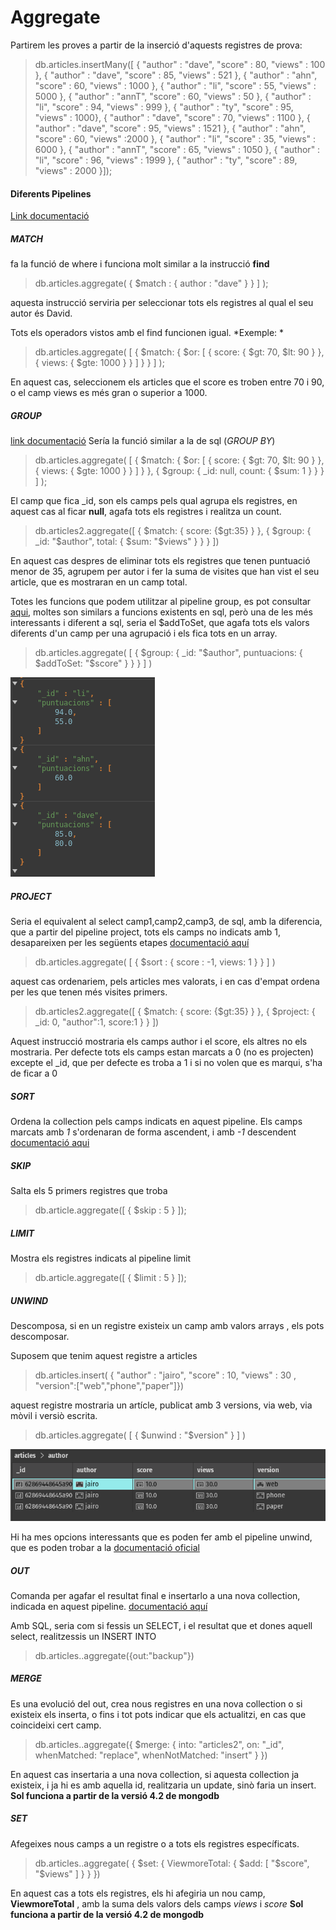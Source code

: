 # Aggregate 

Partirem les proves a partir de la inserció d'aquests registres de prova: 

> db.articles.insertMany([
{ "author" : "dave", "score" : 80, "views" : 100 },
{ "author" : "dave", "score" : 85, "views" : 521 },
{ "author" : "ahn", "score" : 60, "views" : 1000 },
{ "author" : "li", "score" : 55, "views" : 5000 },
{ "author" : "annT", "score" : 60, "views" : 50 },
{ "author" : "li", "score" : 94, "views" : 999 },
{ "author" : "ty", "score" : 95, "views" : 1000}, { "author" : "dave", "score" : 70, "views" : 1100 },
{ "author" : "dave", "score" : 95, "views" : 1521 },
{ "author" : "ahn", "score" : 60, "views" :2000 },
{ "author" : "li", "score" : 35, "views" : 6000 },
{ "author" : "annT", "score" : 65, "views" : 1050 },
{ "author" : "li", "score" : 96, "views" : 1999 },
{ "author" : "ty", "score" : 89, "views" : 2000 }]);



#### Diferents Pipelines 
[Link documentació](https://www.mongodb.com/docs/v4.2/reference/operator/aggregation-pipeline/#aggregation-pipeline-operator-reference "Link documentació")

##### MATCH

fa la funció de where i funciona molt similar a la instrucció **find**

>db.articles.aggregate(
    { $match : { author : "dave" } } ]
);

aquesta instrucció serviria per seleccionar tots els registres al qual el seu autor és David.

Tots els operadors vistos amb el find funcionen igual. *Exemple: *

> db.articles.aggregate( [
  { $match: { $or: [ { score: { $gt: 70, $lt: 90 } }, { views: { $gte: 1000 } } ] } }
] );

En aquest cas, seleccionem els articles que el score es troben entre 70 i 90, o el camp views es més gran o superior a 1000.

##### GROUP
[link documentació](https://www.mongodb.com/docs/v4.2/reference/operator/aggregation/group/#pipe._S_group "link")
Sería la funció similar a la de sql (*GROUP BY*)

> db.articles.aggregate( [
  { $match: { $or: [ { score: { $gt: 70, $lt: 90 } }, { views: { $gte: 1000 } } ] } },
  { $group: { _id: null, count: { $sum: 1 } } }
] );

El camp que fica _id, son els camps pels qual agrupa els registres, en aquest cas al ficar **null**, agafa tots els registres i realitza un count.

>db.articles2.aggregate([
   { $match: { score: {$gt:35} } },
   { $group: { _id: "$author", total: { $sum: "$views" } } }
])

En aquest cas despres de eliminar tots els registres que tenen puntuació menor de 35, agrupem per autor i fer la suma de visites que han vist el seu article, que es mostraran en un camp total.

Totes les funcions que podem utilitzar al pipeline group, es pot consultar [aqui](https://www.mongodb.com/docs/v4.2/reference/operator/aggregation/group/#accumulators-group "aqui"), moltes son similars a funcions existents en sql, però una de les més interessants i diferent a sql, seria el $addToSet, que agafa tots els valors diferents  d'un camp per una  agrupació i els fica tots en un array.

>db.articles.aggregate(
   [
     {
       $group:
         { _id: "$author",
           puntuacions: { $addToSet: "$score" }
         }
     }
   ]
)

![addtoset](addtoset.png "addtoset")

##### PROJECT
Seria el equivalent al select camp1,camp2,camp3, de sql, amb la diferencia, que a partir del pipeline project, tots els camps no indicats amb 1, desapareixen per les següents etapes
[documentació aquí](https://www.mongodb.com/docs/v4.2/reference/operator/aggregation/project/#pipe._S_project "documentació aquí")

>db.articles.aggregate(
   [
     { $sort : { score : -1, views: 1 } }
   ]
)

aquest cas ordenariem, pels articles mes valorats, i en cas d'empat ordena per les que tenen més visites primers.


>db.articles2.aggregate([
   { $match: { score: {$gt:35} } },
   { $project: { _id: 0, "author":1, score:1 } }
])

Aquest instrucció mostraria els camps author i el score, els altres no els mostraria. Per defecte tots els camps estan marcats a 0 (no es projecten) excepte el _id, que per defecte es troba a 1 i si no volen que es marqui, s'ha de ficar a 0

##### SORT
Ordena la collection pels camps indicats en aquest pipeline. Els camps marcats amb *1*  s'ordenaran de forma ascendent, i amb *-1* descendent
[documentació aqui](https://www.mongodb.com/docs/v4.2/reference/operator/aggregation/sort/#pipe._S_sort "documentació aqui")

##### SKIP

Salta els 5 primers registres que troba

> db.article.aggregate([
    { $skip : 5 }
]);

##### LIMIT

Mostra els registres indicats al pipeline limit 

> db.article.aggregate([
   { $limit : 5 }
]);


##### UNWIND

Descomposa, si en un registre existeix un camp amb valors arrays , els pots descomposar.

Suposem que tenim aquest registre a articles 

>  db.articles.insert(
{ "author" : "jairo", "score" : 10, "views" : 30 , "version":["web","phone","paper"]})

aquest registre mostraria un artícle, publicat amb 3 versions, via web, via mòvil i versiò escrita.

>db.articles.aggregate( [ { $unwind : "$version" } ] )

![imatge](jairo.png "image")

Hi ha mes opcions interessants que es poden fer amb el pipeline unwind, que es poden trobar a la [documentació oficial](https://www.mongodb.com/docs/v4.2/reference/operator/aggregation/unwind/#pipe._S_unwind "documentació oficial")

##### OUT
Comanda per agafar el resultat final e insertarlo a una nova collection, indicada en aquest pipeline.
[documentació aquí](https://www.mongodb.com/docs/v4.2/reference/operator/aggregation/out/#pipe._S_out)

Amb SQL, seria com si fessis un SELECT, i el resultat que et dones aquell select, realitzessis un INSERT INTO

> db.articles..aggregate({out:"backup"})

##### MERGE

Es una evolució del out, crea nous registres en una nova collection o si existeix els inserta, o fins i tot pots indicar que els actualitzi, en cas que coincideixi cert camp.

>db.articles..aggregate({ $merge: { into: "articles2", on: "_id", whenMatched: "replace", whenNotMatched: "insert" } })

En aquest cas insertaria a una nova collection, si aquesta collection ja existeix, i ja hi es amb aquella id, realitzaria un update, sinò faria un insert.
**Sol funciona a partir de la versió 4.2 de mongodb**


##### SET

Afegeixes nous camps a un registre o a tots els registres específicats.

>db.articles..aggregate( {
     $set: {
        ViewmoreTotal: { $add: [ "$score", "$views" ] }
     }
   })

En aquest cas a tots els registres, els hi afegiria un nou camp, **ViewmoreTotal** , amb la suma dels valors dels camps *views* i *score*
**Sol funciona a partir de la versió 4.2 de mongodb**
